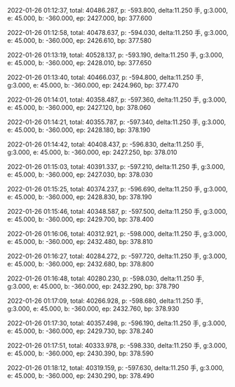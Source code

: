 2022-01-26 01:12:37, total: 40486.287, p: -593.800, delta:11.250 手, g:3.000, e: 45.000, b: -360.000, ep: 2427.000, bp: 377.600

2022-01-26 01:12:58, total: 40478.637, p: -594.030, delta:11.250 手, g:3.000, e: 45.000, b: -360.000, ep: 2426.610, bp: 377.580

2022-01-26 01:13:19, total: 40528.137, p: -593.190, delta:11.250 手, g:3.000, e: 45.000, b: -360.000, ep: 2428.010, bp: 377.650

2022-01-26 01:13:40, total: 40466.037, p: -594.800, delta:11.250 手, g:3.000, e: 45.000, b: -360.000, ep: 2424.960, bp: 377.470

2022-01-26 01:14:01, total: 40358.487, p: -597.360, delta:11.250 手, g:3.000, e: 45.000, b: -360.000, ep: 2427.120, bp: 378.060

2022-01-26 01:14:21, total: 40355.787, p: -597.340, delta:11.250 手, g:3.000, e: 45.000, b: -360.000, ep: 2428.180, bp: 378.190

2022-01-26 01:14:42, total: 40408.437, p: -596.830, delta:11.250 手, g:3.000, e: 45.000, b: -360.000, ep: 2427.250, bp: 378.010

2022-01-26 01:15:03, total: 40391.337, p: -597.210, delta:11.250 手, g:3.000, e: 45.000, b: -360.000, ep: 2427.030, bp: 378.030

2022-01-26 01:15:25, total: 40374.237, p: -596.690, delta:11.250 手, g:3.000, e: 45.000, b: -360.000, ep: 2428.830, bp: 378.190

2022-01-26 01:15:46, total: 40348.587, p: -597.500, delta:11.250 手, g:3.000, e: 45.000, b: -360.000, ep: 2429.700, bp: 378.400

2022-01-26 01:16:06, total: 40312.921, p: -598.000, delta:11.250 手, g:3.000, e: 45.000, b: -360.000, ep: 2432.480, bp: 378.810

2022-01-26 01:16:27, total: 40284.272, p: -597.720, delta:11.250 手, g:3.000, e: 45.000, b: -360.000, ep: 2432.680, bp: 378.800

2022-01-26 01:16:48, total: 40280.230, p: -598.030, delta:11.250 手, g:3.000, e: 45.000, b: -360.000, ep: 2432.290, bp: 378.790

2022-01-26 01:17:09, total: 40266.928, p: -598.680, delta:11.250 手, g:3.000, e: 45.000, b: -360.000, ep: 2432.760, bp: 378.930

2022-01-26 01:17:30, total: 40357.498, p: -596.190, delta:11.250 手, g:3.000, e: 45.000, b: -360.000, ep: 2429.730, bp: 378.240

2022-01-26 01:17:51, total: 40333.978, p: -598.330, delta:11.250 手, g:3.000, e: 45.000, b: -360.000, ep: 2430.390, bp: 378.590

2022-01-26 01:18:12, total: 40319.159, p: -597.630, delta:11.250 手, g:3.000, e: 45.000, b: -360.000, ep: 2430.290, bp: 378.490